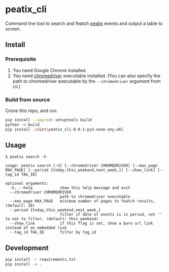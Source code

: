 # peatix_cli

Command line tool to search and featch [peatix](https://peatix.com/) events and output a table to screen.

## Install

### Prerequisite
1. You need Google Chrome installed.
2. You need [chromedriver](https://sites.google.com/chromium.org/driver/downloads) executable installed. (You can also specify the path to chromedriver executable by the `--chromedriver` argument from cli.)

### Build from source
Crone this repo, and run:

```bash
pip install --upgrade setuptools build
python -m build
pip install .\dist\peatix_cli-0.0.1-py3-none-any.whl
```

## Usage
```
$ peatix search -h

usage: peatix search [-h] [--chromedriver CHROMEDRIVER] [--max_page MAX_PAGE] [--period {today,this_weekend,next_week,}] [--show_link] [--tag_id TAG_ID]

optional arguments:
  -h, --help            show this help message and exit
  --chromedriver CHROMEDRIVER
                        path to chromedriver executable
  --max_page MAX_PAGE   miximum number of pages to featch results, (default: 30)
  --period {today,this_weekend,next_week,}
                        filter if date of events is in period, set '' to not to filter, (default: this_weekend)
  --show_link           if this flag is set, show a bare url link instead of an embedded link
  --tag_id TAG_ID       filter by tag_id
```


## Development

```bash
pip install -r requirements.txt
pip install -e .
```
